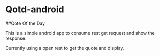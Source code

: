 # Qotd-android

##Qote Of the Day

This is a simple android app to consume rest get request and show the response.

Currently using a open rest to get the quote and display.
